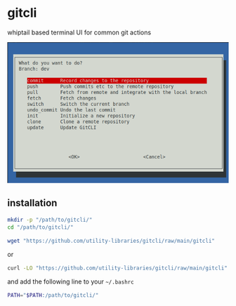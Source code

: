 # gitcli
whiptail based terminal UI for common git actions

![main-menu screenshot](README.assets/main-menu.png)

## installation

```bash
mkdir -p "/path/to/gitcli/" 
cd "/path/to/gitcli/"
```

```bash
wget "https://github.com/utility-libraries/gitcli/raw/main/gitcli"
```
or
```bash
curl -LO "https://github.com/utility-libraries/gitcli/raw/main/gitcli"
```

and add the following line to your `~/.bashrc`

```bash
PATH="$PATH:/path/to/gitcli/"
```
